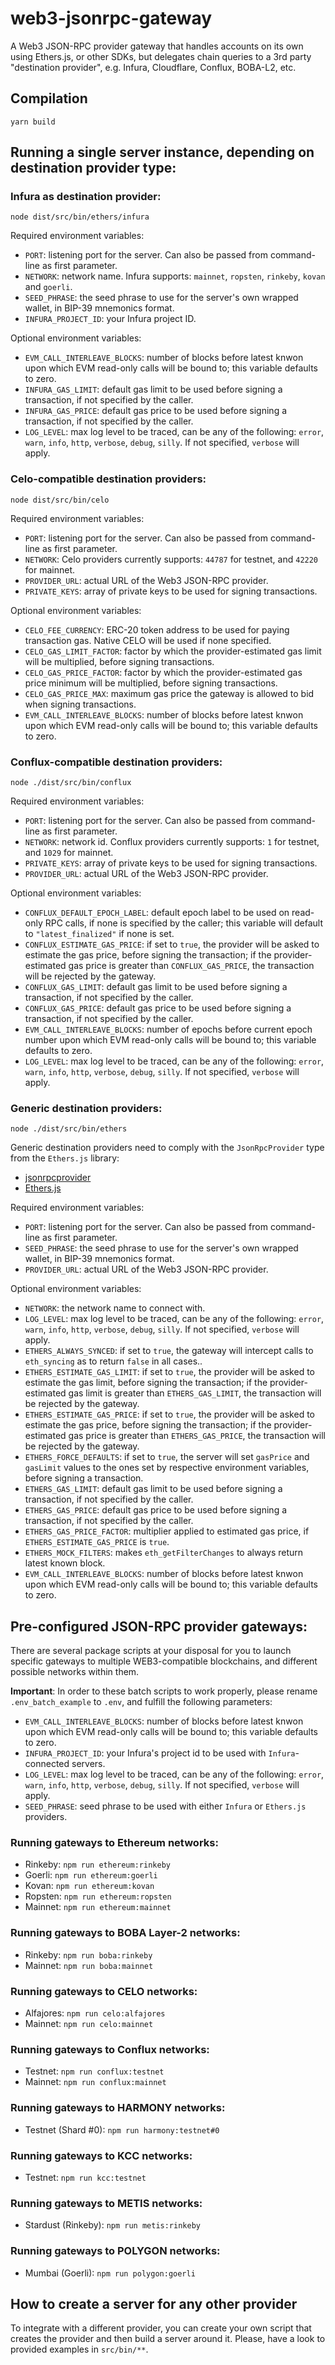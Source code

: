 # web3-jsonrpc-gateway

A Web3 JSON-RPC provider gateway that handles accounts on its own using Ethers.js, or other SDKs, but delegates chain queries to a 3rd party "destination provider", e.g. Infura, Cloudflare, Conflux, BOBA-L2, etc.

## Compilation

```console
yarn build
```

## Running a single server instance, depending on destination provider type:

### Infura as destination provider:

```console
node dist/src/bin/ethers/infura
```

Required environment variables:

- `PORT`: listening port for the server. Can also be passed from command-line as first parameter.
- `NETWORK`: network name. Infura supports: `mainnet`, `ropsten`, `rinkeby`, `kovan` and `goerli`.
- `SEED_PHRASE`: the seed phrase to use for the server's own wrapped wallet, in BIP-39 mnemonics format.
- `INFURA_PROJECT_ID`: your Infura project ID.

Optional environment variables:

- `EVM_CALL_INTERLEAVE_BLOCKS`: number of blocks before latest knwon upon which EVM read-only calls will be bound to; this variable defaults to zero.
- `INFURA_GAS_LIMIT`: default gas limit to be used before signing a transaction, if not specified by the caller.
- `INFURA_GAS_PRICE`: default gas price to be used before signing a transaction, if not specified by the caller.
- `LOG_LEVEL`: max log level to be traced, can be any of the following: `error`, `warn`, `info`, `http`, `verbose`, `debug`, `silly`. If not specified, `verbose` will apply.

### Celo-compatible destination providers:

```console
node dist/src/bin/celo
```

Required environment variables:

- `PORT`: listening port for the server. Can also be passed from command-line as first parameter.
- `NETWORK`: Celo providers currently supports: `44787` for testnet, and `42220` for mainnet.
- `PROVIDER_URL`: actual URL of the Web3 JSON-RPC provider.
- `PRIVATE_KEYS`: array of private keys to be used for signing transactions.

Optional environment variables:

- `CELO_FEE_CURRENCY`: ERC-20 token address to be used for paying transaction gas. Native CELO will be used if none specified.
- `CELO_GAS_LIMIT_FACTOR`: factor by which the provider-estimated gas limit will be multiplied, before signing transactions.
- `CELO_GAS_PRICE_FACTOR`: factor by which the provider-estimated gas price minimum will be multiplied, before signing transactions.
- `CELO_GAS_PRICE_MAX`: maximum gas price the gateway is allowed to bid when signing transactions.
- `EVM_CALL_INTERLEAVE_BLOCKS`: number of blocks before latest knwon upon which EVM read-only calls will be bound to; this variable defaults to zero.

### Conflux-compatible destination providers:

```console
node ./dist/src/bin/conflux
```

Required environment variables:

- `PORT`: listening port for the server. Can also be passed from command-line as first parameter.
- `NETWORK`: network id. Conflux providers currently supports: `1` for testnet, and `1029` for mainnet.
- `PRIVATE_KEYS`: array of private keys to be used for signing transactions.
- `PROVIDER_URL`: actual URL of the Web3 JSON-RPC provider.

Optional environment variables:

- `CONFLUX_DEFAULT_EPOCH_LABEL`: default epoch label to be used on read-only RPC calls, if none is specified by the caller; this variable will default to `"latest_finalized"` if none is set.
- `CONFLUX_ESTIMATE_GAS_PRICE`: if set to `true`, the provider will be asked to estimate the gas price, before signing the transaction; if the provider-estimated gas price is greater than `CONFLUX_GAS_PRICE`, the transaction will be rejected by the gateway.
- `CONFLUX_GAS_LIMIT`: default gas limit to be used before signing a transaction, if not specified by the caller.
- `CONFLUX_GAS_PRICE`: default gas price to be used before signing a transaction, if not specified by the caller.
- `EVM_CALL_INTERLEAVE_BLOCKS`: number of epochs before current epoch number upon which EVM read-only calls will be bound to; this variable defaults to zero.
- `LOG_LEVEL`: max log level to be traced, can be any of the following: `error`, `warn`, `info`, `http`, `verbose`, `debug`, `silly`. If not specified, `verbose` will apply.

### Generic destination providers:

```console
node ./dist/src/bin/ethers
```

Generic destination providers need to comply with the `JsonRpcProvider` type from the `Ethers.js` library:

- [jsonrpcprovider](https://github.com/ethers-io/ethers.js/blob/d395d16fa357ec5dda9b59922cf21c39dc34c071/packages/providers/src.ts/json-rpc-provider.ts#L279-L612)
- [Ethers.js](https://github.com/ethers-io/ethers.js)

Required environment variables:

- `PORT`: listening port for the server. Can also be passed from command-line as first parameter.
- `SEED_PHRASE`: the seed phrase to use for the server's own wrapped wallet, in BIP-39 mnemonics format.
- `PROVIDER_URL`: actual URL of the Web3 JSON-RPC provider.

Optional environment variables:

- `NETWORK`: the network name to connect with.
- `LOG_LEVEL`: max log level to be traced, can be any of the following: `error`, `warn`, `info`, `http`, `verbose`, `debug`, `silly`. If not specified, `verbose` will apply.
- `ETHERS_ALWAYS_SYNCED`: if set to `true`, the gateway will intercept calls to `eth_syncing` as to return `false` in all cases..
- `ETHERS_ESTIMATE_GAS_LIMIT`: if set to `true`, the provider will be asked to estimate the gas limit, before signing the transaction; if the provider-estimated gas limit is greater than `ETHERS_GAS_LIMIT`, the transaction will be rejected by the gateway.
- `ETHERS_ESTIMATE_GAS_PRICE`: if set to `true`, the provider will be asked to estimate the gas price, before signing the transaction; if the provider-estimated gas price is greater than `ETHERS_GAS_PRICE`, the transaction will be rejected by the gateway.
- `ETHERS_FORCE_DEFAULTS`: if set to `true`, the server will set `gasPrice` and `gasLimit` values to the ones set by respective environment variables, before signing a transaction.
- `ETHERS_GAS_LIMIT`: default gas limit to be used before signing a transaction, if not specified by the caller.
- `ETHERS_GAS_PRICE`: default gas price to be used before signing a transaction, if not specified by the caller.
- `ETHERS_GAS_PRICE_FACTOR`: multiplier applied to estimated gas price, if `ETHERS_ESTIMATE_GAS_PRICE` is `true`.
- `ETHERS_MOCK_FILTERS`: makes `eth_getFilterChanges` to always return latest known block.
- `EVM_CALL_INTERLEAVE_BLOCKS`: number of blocks before latest knwon upon which EVM read-only calls will be bound to; this variable defaults to zero.

## Pre-configured JSON-RPC provider gateways:

There are several package scripts at your disposal for you to launch specific gateways to multiple WEB3-compatible blockchains, and different possible networks within them.

**Important**: In order to these batch scripts to work properly, please rename `.env_batch_example` to `.env`, and fulfill the following parameters:

- `EVM_CALL_INTERLEAVE_BLOCKS`: number of blocks before latest knwon upon which EVM read-only calls will be bound to; this variable defaults to zero.
- `INFURA_PROJECT_ID`: your Infura's project id to be used with `Infura`-connected servers.
- `LOG_LEVEL`: max log level to be traced, can be any of the following: `error`, `warn`, `info`, `http`, `verbose`, `debug`, `silly`. If not specified, `verbose` will apply.
- `SEED_PHRASE`: seed phrase to be used with either `Infura` or `Ethers.js` providers.

### Running gateways to Ethereum networks:

- Rinkeby: `npm run ethereum:rinkeby`
- Goerli: `npm run ethereum:goerli`
- Kovan: `npm run ethereum:kovan`
- Ropsten: `npm run ethereum:ropsten`
- Mainnet: `npm run ethereum:mainnet`

### Running gateways to BOBA Layer-2 networks:

- Rinkeby: `npm run boba:rinkeby`
- Mainnet: `npm run boba:mainnet`

### Running gateways to CELO networks:

- Alfajores: `npm run celo:alfajores`
- Mainnet: `npm run celo:mainnet`

### Running gateways to Conflux networks:

- Testnet: `npm run conflux:testnet`
- Mainnet: `npm run conflux:mainnet`

### Running gateways to HARMONY networks:

- Testnet (Shard #0): `npm run harmony:testnet#0`

### Running gateways to KCC networks:

- Testnet: `npm run kcc:testnet`

### Running gateways to METIS networks:

- Stardust (Rinkeby): `npm run metis:rinkeby`

### Running gateways to POLYGON networks:

- Mumbai (Goerli): `npm run polygon:goerli`

## How to create a server for any other provider

To integrate with a different provider, you can create your own script that creates the provider and then build a server around it. Please, have a look to provided examples in `src/bin/**`.

